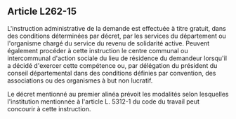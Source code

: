 ## Article L262-15

L'instruction administrative de la demande est effectuée à titre gratuit, dans des conditions déterminées
par décret, par les services du département ou l'organisme chargé du service du revenu de solidarité active.
Peuvent également procéder à cette instruction le centre communal ou intercommunal d'action sociale du lieu
de résidence du demandeur lorsqu'il a décidé d'exercer cette compétence ou, par délégation du président du
conseil départemental dans des conditions définies par convention, des associations ou des organismes à but
non lucratif.

Le décret mentionné au premier alinéa prévoit les modalités selon lesquelles l'institution mentionnée à
l'article L. 5312-1 du code du travail peut concourir à cette instruction.


